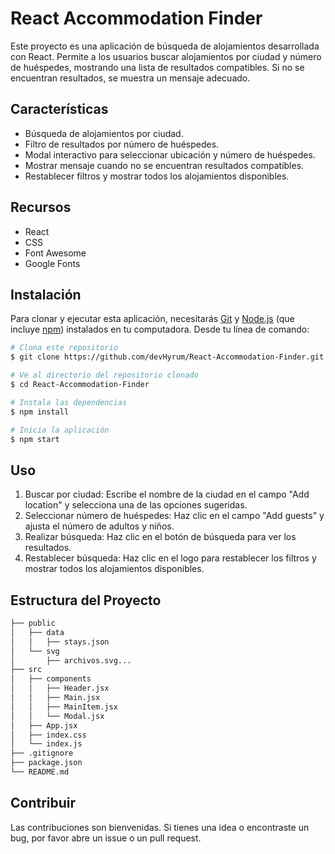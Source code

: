 # React Accommodation Finder

Este proyecto es una aplicación de búsqueda de alojamientos desarrollada con React. Permite a los usuarios buscar alojamientos por ciudad y número de huéspedes, mostrando una lista de resultados compatibles. Si no se encuentran resultados, se muestra un mensaje adecuado.

## Características

- Búsqueda de alojamientos por ciudad.
- Filtro de resultados por número de huéspedes.
- Modal interactivo para seleccionar ubicación y número de huéspedes.
- Mostrar mensaje cuando no se encuentran resultados compatibles.
- Restablecer filtros y mostrar todos los alojamientos disponibles.

##  Recursos

- React
- CSS
- Font Awesome
- Google Fonts

## Instalación

Para clonar y ejecutar esta aplicación, necesitarás [Git](https://git-scm.com) y [Node.js](https://nodejs.org/en/) (que incluye [npm](http://npmjs.com)) instalados en tu computadora. Desde tu línea de comando:

```bash
# Clona este repositorio
$ git clone https://github.com/devHyrum/React-Accommodation-Finder.git

# Ve al directorio del repositorio clonado
$ cd React-Accommodation-Finder

# Instala las dependencias
$ npm install

# Inicia la aplicación
$ npm start
```
## Uso
1. Buscar por ciudad: Escribe el nombre de la ciudad en el campo "Add location" y selecciona una de las opciones sugeridas.
2. Seleccionar número de huéspedes: Haz clic en el campo "Add guests" y ajusta el número de adultos y niños.
3. Realizar búsqueda: Haz clic en el botón de búsqueda para ver los resultados.
4. Restablecer búsqueda: Haz clic en el logo para restablecer los filtros y mostrar todos los alojamientos disponibles.
## Estructura del Proyecto
```bash
├── public
│   ├── data
│   │   ├── stays.json
│   └── svg
│       ├── archivos.svg...
├── src
│   ├── components
│   │   ├── Header.jsx
│   │   ├── Main.jsx
│   │   ├── MainItem.jsx
│   │   └── Modal.jsx
│   ├── App.jsx
│   ├── index.css
│   └── index.js
├── .gitignore
├── package.json
└── README.md
```
## Contribuir
Las contribuciones son bienvenidas. Si tienes una idea o encontraste un bug, por favor abre un issue o un pull request.